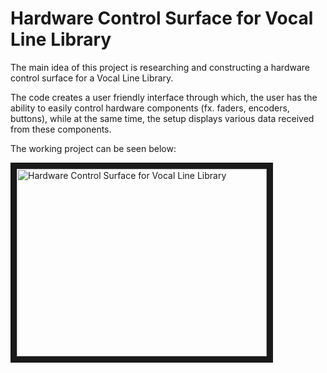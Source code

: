 # Hardware Control Surface for Vocal Line Library

The main idea of this project is researching and constructing a hardware control surface for a Vocal Line Library.

The code creates a user friendly interface through which, the user has the ability to easily control hardware components (fx. faders, encoders, buttons), while at the same time, the setup displays various data received from these components.

The working project can be seen below:

<a href="http://www.youtube.com/watch?feature=player_embedded&v=nRHt3BgrxUQ
" target="_blank"><img src="http://img.youtube.com/vi/nRHt3BgrxUQ/0.jpg" 
alt="Hardware Control Surface for Vocal Line Library" width="400" height="300" border="10" /></a>

